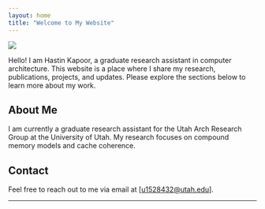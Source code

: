 ```yaml
---
layout: home
title: "Welcome to My Website"
---
```


![]("/assets/images/image-4629.jpg")

Hello! I am Hastin Kapoor, a graduate research assistant in computer architecture. This website is a place where I share my research, publications, projects, and updates. Please explore the sections below to learn more about my work.

## About Me

I am currently a graduate research assistant for the Utah Arch Research Group at the University of Utah. My research focuses on compound memory models and cache coherence.

## Contact

Feel free to reach out to me via email at [u1528432@utah.edu].

---

